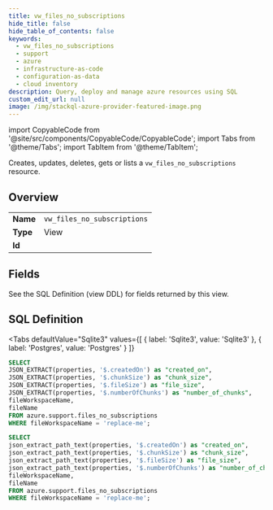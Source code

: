 ```yaml
--- 
title: vw_files_no_subscriptions
hide_title: false
hide_table_of_contents: false
keywords:
  - vw_files_no_subscriptions
  - support
  - azure
  - infrastructure-as-code
  - configuration-as-data
  - cloud inventory
description: Query, deploy and manage azure resources using SQL
custom_edit_url: null
image: /img/stackql-azure-provider-featured-image.png
---
```


import CopyableCode from '@site/src/components/CopyableCode/CopyableCode';
import Tabs from '@theme/Tabs';
import TabItem from '@theme/TabItem';

Creates, updates, deletes, gets or lists a <code>vw_files_no_subscriptions</code> resource.

## Overview
<table><tbody>
<tr><td><b>Name</b></td><td><code>vw_files_no_subscriptions</code></td></tr>
<tr><td><b>Type</b></td><td>View</td></tr>
<tr><td><b>Id</b></td><td><CopyableCode code="azure.support.vw_files_no_subscriptions" /></td></tr>
</tbody></table>

## Fields

See the SQL Definition (view DDL) for fields returned by this view.

## SQL Definition

<Tabs
defaultValue="Sqlite3"
values={[
{ label: 'Sqlite3', value: 'Sqlite3' },
{ label: 'Postgres', value: 'Postgres' }
]}
>
<TabItem value="Sqlite3">

```sql
SELECT
JSON_EXTRACT(properties, '$.createdOn') as "created_on",
JSON_EXTRACT(properties, '$.chunkSize') as "chunk_size",
JSON_EXTRACT(properties, '$.fileSize') as "file_size",
JSON_EXTRACT(properties, '$.numberOfChunks') as "number_of_chunks",
fileWorkspaceName,
fileName
FROM azure.support.files_no_subscriptions
WHERE fileWorkspaceName = 'replace-me';
```

</TabItem>
<TabItem value="Postgres">

```sql
SELECT
json_extract_path_text(properties, '$.createdOn') as "created_on",
json_extract_path_text(properties, '$.chunkSize') as "chunk_size",
json_extract_path_text(properties, '$.fileSize') as "file_size",
json_extract_path_text(properties, '$.numberOfChunks') as "number_of_chunks",
fileWorkspaceName,
fileName
FROM azure.support.files_no_subscriptions
WHERE fileWorkspaceName = 'replace-me';
```

</TabItem>
</Tabs>
